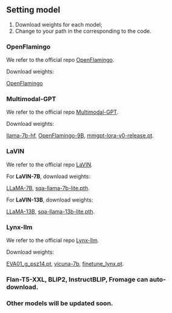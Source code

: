 ## Setting model

1. Download weights for each model;
2. Change to your path in the corresponding to the code.


### OpenFlamingo

We refer to the official repo [OpenFlamingo](https://github.com/mlfoundations/open_flamingo).

Download weights:  

[OpenFlamingo](https://huggingface.co/openflamingo/OpenFlamingo-9B-deprecated)


### Multimodal-GPT

We refer to the official repo [Multimodal-GPT](https://github.com/open-mmlab/Multimodal-GPT).

Download weights:  

[llama-7b-hf](https://huggingface.co/decapoda-research/llama-7b-hf),
[OpenFlamingo-9B](https://huggingface.co/openflamingo/OpenFlamingo-9B-deprecated),
[mmgpt-lora-v0-release.pt](https://github.com/open-mmlab/Multimodal-GPT#:~:text=LoRA%20Weight%20from-,here,-.).



### LaVIN 

We refer to the official repo [LaVIN](https://github.com/luogen1996/LaVIN).

For **LaVIN-7B**, download weights: 

[LLaMA-7B](https://huggingface.co/nyanko7/LLaMA-7B/tree/main),
[sqa-llama-7b-lite.pth](https://drive.google.com/file/d/1oVtoTgt-d9EqmrVic27oZUreN9dLClMo/view).

For **LaVIN-13B**, download weights: 

[LLaMA-13B](https://huggingface.co/TheBloke/llama-13b),
[sqa-llama-13b-lite.pth](https://drive.google.com/file/d/1PyVsap3FnmgXOGXFXjYsAtR75cFypaHw/view).


### Lynx-llm

We refer to the official repo [Lynx-llm](https://github.com/bytedance/lynx-llm/tree/main).

Download weights:  

[EVA01_g_psz14.pt](https://github.com/bytedance/lynx-llm/tree/main#:~:text=eva_vit_1b%20on%20official-,website,-and%20put%20it),
[vicuna-7b](https://huggingface.co/lmsys/vicuna-7b-v1.1),
[finetune_lynx.pt](https://github.com/bytedance/lynx-llm/tree/main#:~:text=pretrain_lynx.pt%20or-,finetune_lynx.pt,-and%20put%20it).


### Flan-T5-XXL, BLIP2, InstructBLIP, Fromage can auto-download.

### Other models will be updated soon.

